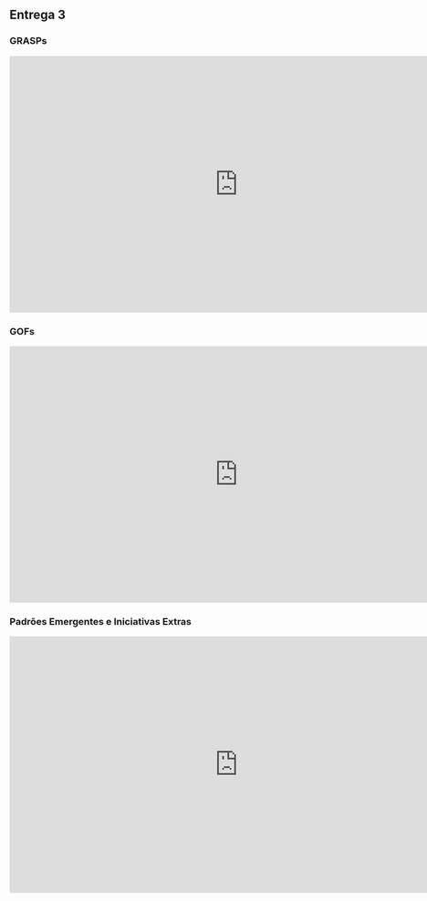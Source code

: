 ## Entrega 3

### GRASPs

<iframe width="800" height="450" src="https://www.youtube.com/embed/mbvHbWMJyx8" title="YouTube video player" frameborder="0" allow="accelerometer; autoplay; clipboard-write; encrypted-media; gyroscope; picture-in-picture" allowfullscreen></iframe>

### GOFs

<iframe width="800" height="450" src="https://www.youtube.com/embed/lU1N1XQrQQg" title="YouTube video player" frameborder="0" allow="accelerometer; autoplay; clipboard-write; encrypted-media; gyroscope; picture-in-picture" allowfullscreen></iframe>

### Padrões Emergentes e Iniciativas Extras

<iframe width="800" height="450" src="https://www.youtube.com/embed/jgxKgl4xUcA" title="YouTube video player" frameborder="0" allow="accelerometer; autoplay; clipboard-write; encrypted-media; gyroscope; picture-in-picture" allowfullscreen></iframe>